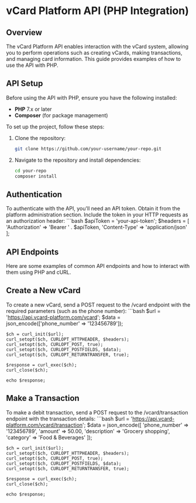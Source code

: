 # vCard Platform API (PHP Integration)

## Overview
The vCard Platform API enables interaction with the vCard system, allowing you to perform operations such as creating vCards, making transactions, and managing card information. This guide provides examples of how to use the API with PHP.

## API Setup
Before using the API with PHP, ensure you have the following installed:
- **PHP** 7.x or later
- **Composer** (for package management)

To set up the project, follow these steps:
1. Clone the repository:
   ```bash
   git clone https://github.com/your-username/your-repo.git

2. Navigate to the repository and install dependencies:
    ```bash
    cd your-repo
    composer install

## Authentication
To authenticate with the API, you'll need an API token. Obtain it from the platform administration section. Include the token in your HTTP requests as an authorization header:
    ```bash
    $apiToken = 'your-api-token';
    $headers = [
        'Authorization' => 'Bearer ' . $apiToken,
        'Content-Type' => 'application/json'
    ];

## API Endpoints
Here are some examples of common API endpoints and how to interact with them using PHP and cURL.

## Create a New vCard
To create a new vCard, send a POST request to the /vcard endpoint with the required parameters (such as the phone number):
     ```bash
    $url = 'https://api.vcard-platform.com/vcard';
    $data = json_encode(['phone_number' => '123456789']);
    
    $ch = curl_init($url);
    curl_setopt($ch, CURLOPT_HTTPHEADER, $headers);
    curl_setopt($ch, CURLOPT_POST, true);
    curl_setopt($ch, CURLOPT_POSTFIELDS, $data);
    curl_setopt($ch, CURLOPT_RETURNTRANSFER, true);
    
    $response = curl_exec($ch);
    curl_close($ch);
    
    echo $response;

## Make a Transaction
To make a debit transaction, send a POST request to the /vcard/transaction endpoint with the transaction details:
    ```bash
    $url = 'https://api.vcard-platform.com/vcard/transaction';
    $data = json_encode([
        'phone_number' => '123456789',
        'amount' => 50.00,
        'description' => 'Grocery shopping',
        'category' => 'Food & Beverages'
    ]);
    
    $ch = curl_init($url);
    curl_setopt($ch, CURLOPT_HTTPHEADER, $headers);
    curl_setopt($ch, CURLOPT_POST, true);
    curl_setopt($ch, CURLOPT_POSTFIELDS, $data);
    curl_setopt($ch, CURLOPT_RETURNTRANSFER, true);
    
    $response = curl_exec($ch);
    curl_close($ch);
    
    echo $response;

